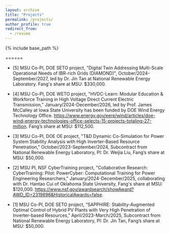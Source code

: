 ```yaml
---
layout: archive
title: "Projects"
permalink: /projects/
author_profile: true
redirect_from:
  - /resume
---
```


{% include base_path %}

======
* [5] MSU Co-PI, DOE SETO project, "Digital Twin Addressing Multi-Scale Operational Needs of IBR-rich Grids (DIAMOND)", October/2024-September/2027, led by Dr. Jin Tan at National Renewable Energy Laboratory. Fang's share at MSU: $330,000.

* [4] MSU Co-PI, DOE WETO project, "HVDC-Learn: Modular Education & Workforce Training in High Voltage Direct Current Electric Transmission," January/2024-December/2026, led by Prof. James McCalley at Iowa State University has been funded by DOE Wind Energy Technology Office. https://www.energy.gov/eere/wind/articles/doe-wind-energy-technologies-office-selects-15-projects-totaling-27-million. Fang’s share at MSU: $112,500.

* [3] MSU Co-PI, DOE OE project, "T&D Dynamic Co-Simulation for Power System Stability Analysis with High Inverter-Based Resource Penetration," October/2023-September/2024, Subcontract from National Renewable Energy Laboratory, PI: Dr. Weijia Liu, Fang’s share at MSU: $50,000.

* [2] MSU PI, NSF CyberTraining project, "Collaborative Research: CyberTraining: Pilot: PowerCyber: Computational Training for Power Engineering Researchers," January/2024-December/2025, collaborating with Dr. Hantao Cui of Oklahoma State University, Fang's share at MSU: $120,000. https://www.nsf.gov/awardsearch/showAward?AWD_ID=2319896&HistoricalAwards=false. 

* [1] MSU Co-PI, DOE SETO project, “SAPPHIRE: Stability-Augmented Optimal Control of Hybrid PV Plants with Very High Penetration of Inverter-based Resources,” April/2023-March/2025, Subcontract from National Renewable Energy Laboratory, PI: Dr. Jin Tan, Fang’s share at MSU: $50,000.

